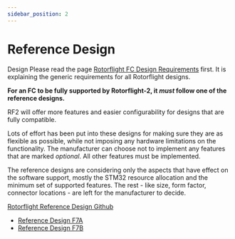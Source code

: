 ```yaml
---
sidebar_position: 2
---
```


# Reference Design

Design
Please read the page [Rotorflight FC Design Requirements](./Design-Requirements.md) first. It is explaining the generic requirements for all Rotorflight designs.

**For an FC to be fully supported by Rotorflight-2, it *must* follow one of the reference designs.**

RF2 will offer more features and easier configurability for designs that are fully compatible.

Lots of effort has been put into these designs for making sure they are as flexible as possible, while not imposing any hardware limitations on the functionality. The manufacturer can choose not to implement any features that are marked *optional*. All other features must be implemented.

The reference designs are considering only the aspects that have effect on the software support, mostly the STM32 resource allocation and the minimum set of supported features. The rest - like size, form factor, connector locations - are left for the manufacturer to decide.

[Rotorflight Reference Design Github](https://github.com/rotorflight/rotorflight-ref-design)

* [Reference Design F7A](https://github.com/rotorflight/rotorflight-ref-design/blob/master/Reference-Design-F7A.md)
* [Reference Design F7B](https://github.com/rotorflight/rotorflight-ref-design/blob/master/Reference-Design-F7B.md)
